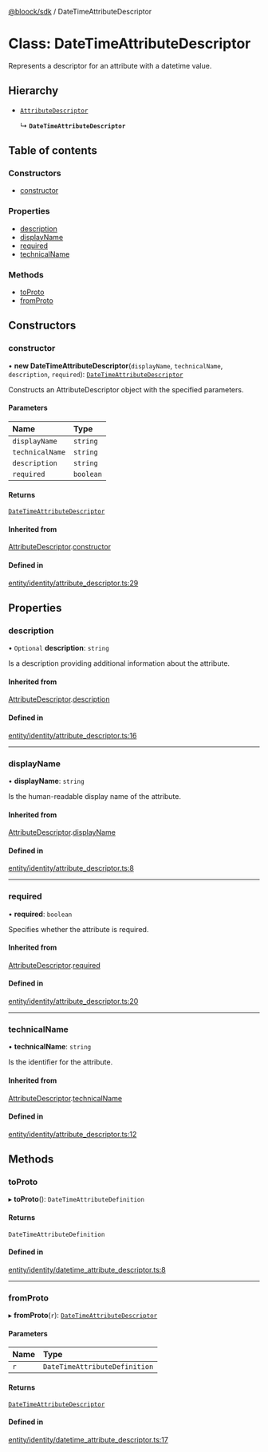 [@bloock/sdk](../index.md) / DateTimeAttributeDescriptor

# Class: DateTimeAttributeDescriptor

Represents a descriptor for an attribute with a datetime value.

## Hierarchy

- [`AttributeDescriptor`](AttributeDescriptor.md)

  ↳ **`DateTimeAttributeDescriptor`**

## Table of contents

### Constructors

- [constructor](DateTimeAttributeDescriptor.md#constructor)

### Properties

- [description](DateTimeAttributeDescriptor.md#description)
- [displayName](DateTimeAttributeDescriptor.md#displayname)
- [required](DateTimeAttributeDescriptor.md#required)
- [technicalName](DateTimeAttributeDescriptor.md#technicalname)

### Methods

- [toProto](DateTimeAttributeDescriptor.md#toproto)
- [fromProto](DateTimeAttributeDescriptor.md#fromproto)

## Constructors

### constructor

• **new DateTimeAttributeDescriptor**(`displayName`, `technicalName`, `description`, `required`): [`DateTimeAttributeDescriptor`](DateTimeAttributeDescriptor.md)

Constructs an AttributeDescriptor object with the specified parameters.

#### Parameters

| Name | Type |
| :------ | :------ |
| `displayName` | `string` |
| `technicalName` | `string` |
| `description` | `string` |
| `required` | `boolean` |

#### Returns

[`DateTimeAttributeDescriptor`](DateTimeAttributeDescriptor.md)

#### Inherited from

[AttributeDescriptor](AttributeDescriptor.md).[constructor](AttributeDescriptor.md#constructor)

#### Defined in

[entity/identity/attribute_descriptor.ts:29](https://github.com/bloock/bloock-sdk/blob/10b1e90/languages/js/src/entity/identity/attribute_descriptor.ts#L29)

## Properties

### description

• `Optional` **description**: `string`

Is a description providing additional information about the attribute.

#### Inherited from

[AttributeDescriptor](AttributeDescriptor.md).[description](AttributeDescriptor.md#description)

#### Defined in

[entity/identity/attribute_descriptor.ts:16](https://github.com/bloock/bloock-sdk/blob/10b1e90/languages/js/src/entity/identity/attribute_descriptor.ts#L16)

___

### displayName

• **displayName**: `string`

Is the human-readable display name of the attribute.

#### Inherited from

[AttributeDescriptor](AttributeDescriptor.md).[displayName](AttributeDescriptor.md#displayname)

#### Defined in

[entity/identity/attribute_descriptor.ts:8](https://github.com/bloock/bloock-sdk/blob/10b1e90/languages/js/src/entity/identity/attribute_descriptor.ts#L8)

___

### required

• **required**: `boolean`

Specifies whether the attribute is required.

#### Inherited from

[AttributeDescriptor](AttributeDescriptor.md).[required](AttributeDescriptor.md#required)

#### Defined in

[entity/identity/attribute_descriptor.ts:20](https://github.com/bloock/bloock-sdk/blob/10b1e90/languages/js/src/entity/identity/attribute_descriptor.ts#L20)

___

### technicalName

• **technicalName**: `string`

Is the identifier for the attribute.

#### Inherited from

[AttributeDescriptor](AttributeDescriptor.md).[technicalName](AttributeDescriptor.md#technicalname)

#### Defined in

[entity/identity/attribute_descriptor.ts:12](https://github.com/bloock/bloock-sdk/blob/10b1e90/languages/js/src/entity/identity/attribute_descriptor.ts#L12)

## Methods

### toProto

▸ **toProto**(): `DateTimeAttributeDefinition`

#### Returns

`DateTimeAttributeDefinition`

#### Defined in

[entity/identity/datetime_attribute_descriptor.ts:8](https://github.com/bloock/bloock-sdk/blob/10b1e90/languages/js/src/entity/identity/datetime_attribute_descriptor.ts#L8)

___

### fromProto

▸ **fromProto**(`r`): [`DateTimeAttributeDescriptor`](DateTimeAttributeDescriptor.md)

#### Parameters

| Name | Type |
| :------ | :------ |
| `r` | `DateTimeAttributeDefinition` |

#### Returns

[`DateTimeAttributeDescriptor`](DateTimeAttributeDescriptor.md)

#### Defined in

[entity/identity/datetime_attribute_descriptor.ts:17](https://github.com/bloock/bloock-sdk/blob/10b1e90/languages/js/src/entity/identity/datetime_attribute_descriptor.ts#L17)
